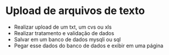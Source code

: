 # Upload de arquivos de texto 
- Realizar upload de um txt, um cvs ou xls
- Realizar tratamento e validação de dados
- Salvar em um banco de dados mysqli ou sql
- Pegar esse dados do banco de dados e exibir em uma página

